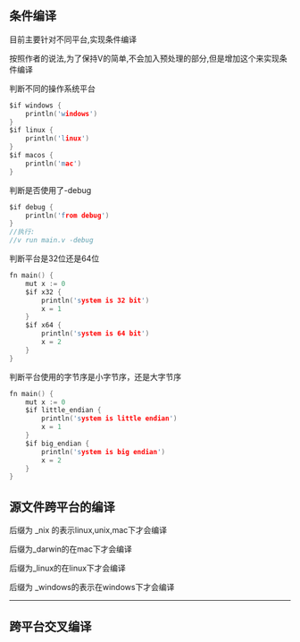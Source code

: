 ## 条件编译

目前主要针对不同平台,实现条件编译

按照作者的说法,为了保持V的简单,不会加入预处理的部分,但是增加这个来实现条件编译

判断不同的操作系统平台

```c
$if windows {
	println('windows')
}
$if linux {
	println('linux')
}
$if macos {
	println('mac')
}
```

判断是否使用了-debug

```c
$if debug {
	println('from debug')
}
//执行:
//v run main.v -debug
```

判断平台是32位还是64位

```c
fn main() {
	mut x := 0
	$if x32 {
		println('system is 32 bit')
		x = 1
	}
	$if x64 {
		println('system is 64 bit')
		x = 2
	}
}
```

判断平台使用的字节序是小字节序，还是大字节序

```c
fn main() {
	mut x := 0
	$if little_endian {
		println('system is little endian')
		x = 1
	}
	$if big_endian {
		println('system is big endian')
		x = 2
	}
}
```



## 源文件跨平台的编译

后缀为 _nix 的表示linux,unix,mac下才会编译

后缀为_darwin的在mac下才会编译

后缀为_linux的在linux下才会编译

后缀为 _windows的表示在windows下才会编译

------



## 跨平台交叉编译

